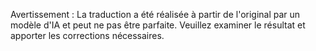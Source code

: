 

Avertissement : La traduction a été réalisée à partir de l'original par un modèle d'IA et peut ne pas être parfaite. 
Veuillez examiner le résultat et apporter les corrections nécessaires.